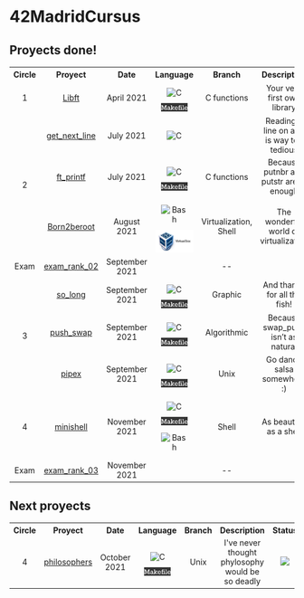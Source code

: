 # 42MadridCursus

## Proyects done!

<!-- |  Level | Project | Date | Language | Description | Status |
| :----: | :-----: | :--: | :------: | :---------: | :----: |
| 1 | [libft](https://github.com/mbueno-g/libft) | April 2021 | <img height="30" src="https://github.com/mbueno-g/42MadridCursus/blob/main/c.jpg?raw=true"> <img height="15" src="https://github.com/mbueno-g/42MadridCursus/blob/main/makefiles.png?raw=true"> |  | [![Libft score](https://badge42.herokuapp.com/api/project/mbueno-g/Libft)](https://github.com/JaeSeoKim/badge42)
| 2 | [get_next_line](https://github.com/mbueno-g/get_next_line) | July 2021 | <img height="30" src="https://github.com/mbueno-g/42MadridCursus/blob/main/c.jpg?raw=true"> | | [![get_next_line score](https://badge42.herokuapp.com/api/project/mbueno-g/get_next_line)](https://github.com/JaeSeoKim/badge42)
| 2 | [Printf](https://github.com/mbueno-g/Printf) | July 2021 | <img height="30" src="https://github.com/mbueno-g/42MadridCursus/blob/main/c.jpg?raw=true"> <img height="15" src="https://github.com/mbueno-g/42MadridCursus/blob/main/makefiles.png?raw=true"> |  | [![ft_printf score](https://badge42.herokuapp.com/api/project/mbueno-g/ft_printf)](https://github.com/JaeSeoKim/badge42)
| 2 | [born2beroot](https://github.com/mbueno-g/born2beroot) | August 2021 | Shell, <img height="40" src="https://github.com/mbueno-g/42MadridCursus/blob/main/virtualbox.jpg?raw=true">|  | [![born2beroot score](https://badge42.herokuapp.com/api/project/mbueno-g/Born2beroot)](https://github.com/JaeSeoKim/badge42) -->

<table>
  <tr align=center>
    <th>Circle</th>
    <th>Proyect</th>
    <th>Date</th>
    <th>Language</th>
    <th>Branch</th>
    <th>Description</th>
    <th>Score</th>
  </tr>
  <tr align=center>
    <td>1</td>
    <td> <a href="https://github.com/mbueno-g/libft">Libft<a> </td>
    <td> April 2021 </td>
    <td> 
      <img style="margin: 10px" src="https://profilinator.rishav.dev/skills-assets/c-original.svg" alt="C" height="35">
      <img height="15" src="https://github.com/mbueno-g/42MadridCursus/blob/main/img/makefiles.png?raw=true"></td>
      <td>C functions</td>
      <td>Your very first own library</td>
      <td><img src="https://badge42.herokuapp.com/api/project/mbueno-g/Libft"></td>
  </tr>
  <tr align=center>
    <td rowspan = "3">2</td>
    <td> <a href="https://github.com/mbueno-g/get_next_line">get_next_line<a></td>
    <td> July 2021 </td>
    <td><img style="margin: 10px" src="https://profilinator.rishav.dev/skills-assets/c-original.svg" alt="C" height="35"></td>
      <td></td>
      <td>Reading a line on a fd is way too tedious</td>
      <td><img src="https://badge42.herokuapp.com/api/project/mbueno-g/get_next_line"></td>
  </tr>
  <tr align=center>
    <td> <a href="https://github.com/mbueno-g/Printf">ft_printf<a></td>
    <td> July 2021 </td>
    <td><img style="margin: 10px" src="https://profilinator.rishav.dev/skills-assets/c-original.svg" alt="C" height="35"> <img height="15" src="https://github.com/mbueno-g/42MadridCursus/blob/main/img/makefiles.png?raw=true"></td>
      <td>C functions</td>
      <td>Because putnbr and putstr aren’t enough</td>
      <td><img src="https://badge42.herokuapp.com/api/project/mbueno-g/ft_printf"></td>
  </tr>
  <tr align=center>
    <td> <a href="https://github.com/mbueno-g/born2beroot">Born2beroot<a></td>
    <td> August 2021 </td>
    <td> 
      <img style="margin: 10px" src="https://profilinator.rishav.dev/skills-assets/gnu_bash-icon.svg" alt="Bash"  height="35"> 
      <img height="40" src="https://github.com/mbueno-g/42MadridCursus/blob/main/img/virtualbox.jpg?raw=true"></td>
      <td>Virtualization, Shell</td>
      <td>The wonderful world of virtualization</td>
      <td><img src="https://badge42.herokuapp.com/api/project/mbueno-g/Born2beroot"></td>
  </tr>
  <tr align=center>
     <td> Exam </td>
      <td> <a href="https://github.com/mbueno-g/exam_rank_02">exam_rank_02<a></td>
      <td> September 2021 </td>
      <td> </td>
        <td> -- </td>
        <td> </td>
        <td><img src="https://badge42.herokuapp.com/api/project/mbueno-g/Exam%20Rank%2002"></td>
    </tr>
   <tr align=center>
    <td rowspan = "3">3</td>
    <td> <a href="https://github.com/mbueno-g/so_long">so_long<a> </td>
    <td> September 2021 </td>
    <td><img style="margin: 10px" src="https://profilinator.rishav.dev/skills-assets/c-original.svg" alt="C" height="35"> <img height="15" src="https://github.com/mbueno-g/42MadridCursus/blob/main/img/makefiles.png?raw=true"></td>
      <td>Graphic</td>
      <td>And thanks for all the fish!</td>
      <td><img src="https://badge42.herokuapp.com/api/project/mbueno-g/so_long"></td>
  </tr>
  <tr align=center>
    <td> <a href="https://github.com/mbueno-g/push_swap">push_swap<a></td>
    <td> September 2021 </td>
    <td><img style="margin: 10px" src="https://profilinator.rishav.dev/skills-assets/c-original.svg" alt="C" height="35"> <img height="15" src="https://github.com/mbueno-g/42MadridCursus/blob/main/img/makefiles.png?raw=true"></td>
      <td>Algorithmic</td>
      <td>Because swap_push isn’t as natural</td>
      <td><img src="https://badge42.herokuapp.com/api/project/mbueno-g/push_swap"></td>
  </tr>
   <tr align=center>
    <td> <a href="https://github.com/mbueno-g/pipex">pipex<a> </td>
    <td> September 2021 </td>
    <td><img style="margin: 10px" src="https://profilinator.rishav.dev/skills-assets/c-original.svg" alt="C" height="35"> <img height="15" src="https://github.com/mbueno-g/42MadridCursus/blob/main/img/makefiles.png?raw=true"></td>
      <td>Unix</td>
      <td>Go dance salsa somewhere :)</td>
      <td><img src="https://badge42.herokuapp.com/api/project/mbueno-g/pipex"></td>
  </tr>
  <tr align=center>
    <td rowspan = "1">4</td>
    <td> <a href="https://github.com/mbueno-g/minishell">minishell<a> </td>
    <td> November 2021 </td>
    <td><img style="margin: 10px" src="https://profilinator.rishav.dev/skills-assets/c-original.svg" alt="C" height="35"> <img height="15" src="https://github.com/mbueno-g/42MadridCursus/blob/main/img/makefiles.png?raw=true"> <img style="margin: 10px" src="https://profilinator.rishav.dev/skills-assets/gnu_bash-icon.svg" alt="Bash"  height="35"></td>
      <td>Shell</td>
      <td>As beautiful as a shell</td>
      <td><img src="https://badge42.herokuapp.com/api/project/mbueno-g/minishell"></td>
  </tr>
  <tr align=center>
     <td> Exam </td>
      <td> <a href="https://github.com/mbueno-g/exam_rank_02">exam_rank_03<a></td>
      <td> November 2021 </td>
      <td> </td>
        <td> -- </td>
        <td> </td>
        <td><img src="https://badge42.herokuapp.com/api/project/mbueno-g/Exam%20Rank%2002"></td>
    </tr>
</table>
      
## Next proyects

<!-- |  Level | Project | Date | Language | Description | Status |
| :----: | :-----: | :--: | :------: | :---------: | :----: |
| 3 | [so_long](https://github.com/mbueno-g/so_long) | September 2021 | <img height="30" src="https://github.com/mbueno-g/42MadridCursus/blob/main/c.jpg?raw=true"> <img height="15" src="https://github.com/mbueno-g/42MadridCursus/blob/main/makefiles.png?raw=true">|  | [![so_long score](https://badge42.herokuapp.com/api/project/mbueno-g/so_long)](https://github.com/JaeSeoKim/badge42)
| 3 | [push_swap](https://github.com/mbueno-g/push_swap) | September 2021 | <img height="30" src="https://github.com/mbueno-g/42MadridCursus/blob/main/c.jpg?raw=true"> <img height="15" src="https://github.com/mbueno-g/42MadridCursus/blob/main/makefiles.png?raw=true"> | | [![push_swap score](https://badge42.herokuapp.com/api/project/mbueno-g/push_swap)](https://github.com/JaeSeoKim/badge42) -->

      
<table>
  <tr>
    <th>Circle</th>
    <th>Proyect</th>
    <th>Date</th>
    <th>Language</th>
    <th>Branch</th>
    <th>Description</th>
    <th>Status</th>
  </tr>
  <tr align=center>
    <td rowspan = "1">4</td>
    <td> <a href="https://github.com/mbueno-g/philosophers">philosophers<a> </td>
    <td> October 2021 </td>
    <td><img style="margin: 10px" src="https://profilinator.rishav.dev/skills-assets/c-original.svg" alt="C" height="35"> <img height="15" src="https://github.com/mbueno-g/42MadridCursus/blob/main/img/makefiles.png?raw=true"></td>
      <td>Unix</td>
      <td>I've never thought phylosophy would be so deadly</td>
      <td><img src="https://badge42.herokuapp.com/api/project/mbueno-g/Philosophers"></td>
  </tr>
</table>

